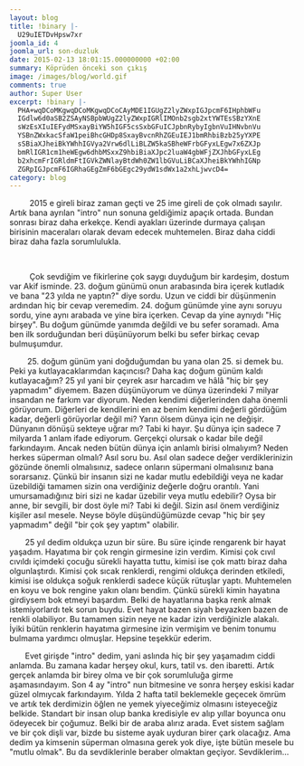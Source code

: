 ```yaml
---
layout: blog
title: !binary |-
  U29uIETDvHpsw7xr
joomla_id: 4
joomla_url: son-duzluk
date: 2015-02-13 18:01:15.000000000 +02:00
summary: Köprüden önceki son çıkış
image: /images/blog/world.gif
comments: true
author: Super User
excerpt: !binary |-
  PHA+wqDCoMKgwqDCoMKgwqDCoCAyMDE1IGUgZ2lyZWxpIGJpcmF6IHphbWFu
  IGdlw6d0aSB2ZSAyNSBpbWUgZ2lyZWxpIGRlIMOnb2sgb2xtYWTEsSBzYXnE
  sWzEsXIuIEFydMSxayBiYW5hIGF5csSxbGFuICJpbnRybyIgbnVuIHNvbnVu
  YSBnZWxkacSfaW1peiBhcGHDp8SxayBvcnRhZGEuIEJ1bmRhbiBzb25yYXPE
  sSBiaXJheiBkYWhhIGVya2Vrw6dlLiBLZW5kaSBheWFrbGFyxLEgw7x6ZXJp
  bmRlIGR1cm1heWEgw6dhbMSxxZ9hbiBiaXJpc2luaW4gbWFjZXJhbGFyxLEg
  b2xhcmFrIGRldmFtIGVkZWNlayBtdWh0ZW1lbGVuLiBCaXJheiBkYWhhIGNp
  ZGRpIGJpcmF6IGRhaGEgZmF6bGEgc29ydW1sdWx1a2xhLjwvcD4=
category: blog
---
```

<p>         2015 e gireli biraz zaman geçti ve 25 ime gireli de çok olmadı sayılır. Artık bana ayrılan "intro" nun sonuna geldiğimiz apaçık ortada. Bundan sonrası biraz daha erkekçe. Kendi ayakları üzerinde durmaya çalışan birisinin maceraları olarak devam edecek muhtemelen. Biraz daha ciddi biraz daha fazla sorumlulukla.</p>

<p> </p>
<p>         Çok sevdiğim ve fikirlerine çok saygı duyduğum bir kardeşim, dostum var Akif isminde. 23. doğum günümü onun arabasında bira içerek kutladık ve bana "23 yılda ne yaptın?" diye sordu. Uzun ve ciddi bir düşünmenin ardından hiç bir cevap veremedim. 24. doğum günümde yine aynı soruyu sordu, yine aynı arabada ve yine bira içerken. Cevap da yine aynıydı "Hiç birşey". Bu doğum günümde yanımda değildi ve bu sefer soramadı. Ama ben ilk sorduğundan beri düşünüyorum belki bu sefer birkaç cevap bulmuşumdur.</p>
<p>        25. doğum günüm yani doğduğumdan bu yana olan 25. si demek bu. Peki ya kutlayacaklarımdan kaçıncısı? Daha kaç doğum günüm kaldı kutlayacağım? 25 yıl yani bir çeyrek asır harcadım ve hâlâ "hiç bir şey yapmadım" diyemem. Bazen düşünüyorum ve dünya üzerindeki 7 milyar insandan ne farkım var diyorum. Neden kendimi diğerlerinden daha önemli görüyorum. Diğerleri de kendilerini en az benim kendimi değerli gördüğüm kadar, değerli görüyorlar değil mi? Yarın ölsem dünya için ne değişir. Dünyanın dönüşü sekteye uğrar mı? Tabi ki hayır. Şu dünya için sadece 7 milyarda 1 anlam ifade ediyorum. Gerçekçi olursak o kadar bile değil farkındayım. Ancak neden bütün dünya için anlamlı birisi olmalıyım? Neden herkes süperman olmalı? Asıl soru bu. Asıl olan sadece değer verdiklerinizin gözünde önemli olmalısınız, sadece onların süpermani olmalısınız bana sorarsanız. Çünkü bir insanın sizi ne kadar mutlu edebildiği veya ne kadar üzebildiği tamamen sizin ona verdiğiniz değerle doğru orantılı. Yani umursamadığınız biri sizi ne kadar üzebilir veya mutlu edebilir? Oysa bir anne, bir sevgili, bir dost öyle mi? Tabi ki değil. Sizin asıl önem verdiğiniz kişiler asıl mesele. Neyse böyle düşündüğümüzde cevap "hiç bir şey yapmadım" değil "bir çok şey yaptım" olabilir.</p>
<p>       25 yıl dedim oldukça uzun bir süre. Bu süre içinde rengarenk bir hayat yaşadım. Hayatıma bir çok rengin girmesine izin verdim. Kimisi çok cıvıl cıvıldı içimdeki çocuğu sürekli hayatta tuttu, kimisi ise çok mattı biraz daha olgunlaştırdı. Kimisi çok sıcak renklerdi, rengimi oldukça derinden etkiledi, kimisi ise oldukça soğuk renklerdi sadece küçük rütuşlar yaptı. Muhtemelen en koyu ve bok rengine yakın olanı bendim. Çünkü sürekli kimin hayatına girdiysem bok etmeyi başardım. Belki de hayatlarına başka renk almak istemiyorlardı tek sorun buydu. Evet hayat bazen siyah beyazken bazen de renkli olabiliyor. Bu tamamen sizin neye ne kadar izin verdiğinizle alakalı. İyiki bütün renklerin hayatıma girmesine izin vermişim ve benim tonumu bulmama yardımcı olmuşlar. Hepsine teşekkür ederim.</p>
<p>       Evet girişde "intro" dedim, yani aslında hiç bir şey yaşamadım ciddi anlamda. Bu zamana kadar herşey okul, kurs, tatil vs. den ibaretti. Artık gerçek anlamda bir birey olma ve bir çok sorumluluğa girme aşamasındayım. Son 4 ay "intro" nun bitmesine ve sonra herşey eskisi kadar güzel olmıycak farkındayım. Yılda 2 hafta tatil beklemekle geçecek ömrüm ve artık tek derdimizin öğlen ne yemek yiyeceğimiz olmasını isteyeceğiz belkide. Standart bir insan olup banka kredisiyle ev alıp yıllar boyunca onu ödeyecek bir çoğumuz. Belki bir de araba alırız arada. Evet sistem sağlam ve bir çok dişli var, bizde bu sisteme ayak uyduran birer çark olacağız. Ama dedim ya kimsenin süperman olmasına gerek yok diye, işte bütün mesele bu "mutlu olmak". Bu da sevdiklerinle beraber olmaktan geçiyor. Sevdiklerim...</p>
